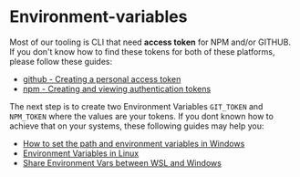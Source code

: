 # Environment-variables

Most of our tooling is CLI that need **access token** for NPM and/or GITHUB. If you don't know how to find these tokens for both of these platforms, please follow these guides:

- [github - Creating a personal access token](https://help.github.com/en/articles/creating-a-personal-access-token-for-the-command-line)
- [npm - Creating and viewing authentication tokens](https://docs.npmjs.com/creating-and-viewing-authentication-tokens)

The next step is to create two Environment Variables `GIT_TOKEN` and `NPM_TOKEN` where the values are your tokens. If you dont known how to achieve that on your systems, these following guides may help you:

- [How to set the path and environment variables in Windows](https://www.computerhope.com/issues/ch000549.htm)
- [Environment Variables in Linux](https://www.digitalocean.com/community/tutorials/how-to-read-and-set-environmental-and-shell-variables-on-a-linux-vps)
- [Share Environment Vars between WSL and Windows](https://devblogs.microsoft.com/commandline/share-environment-vars-between-wsl-and-windows/)